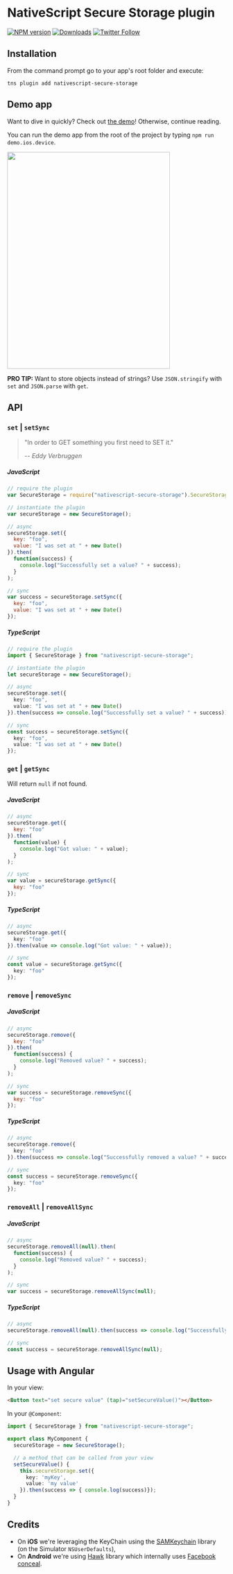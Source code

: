 # NativeScript Secure Storage plugin

[![NPM version][npm-image]][npm-url]
[![Downloads][downloads-image]][npm-url]
[![Twitter Follow][twitter-image]][twitter-url]

[npm-image]:http://img.shields.io/npm/v/nativescript-secure-storage.svg
[npm-url]:https://npmjs.org/package/nativescript-secure-storage
[downloads-image]:http://img.shields.io/npm/dm/nativescript-secure-storage.svg
[twitter-image]:https://img.shields.io/twitter/follow/eddyverbruggen.svg?style=social&label=Follow%20me
[twitter-url]:https://twitter.com/eddyverbruggen

## Installation
From the command prompt go to your app's root folder and execute:

```
tns plugin add nativescript-secure-storage
```

## Demo app
Want to dive in quickly? Check out [the demo](demo)! Otherwise, continue reading.

You can run the demo app from the root of the project by typing `npm run demo.ios.device`.

<img src="https://raw.githubusercontent.com/EddyVerbruggen/nativescript-secure-storage/master/screenshots/ios-demo.png?v=2" width="375px" height="500px"/>

__PRO TIP:__ Want to store objects instead of strings? Use `JSON.stringify` with `set` and `JSON.parse` with `get`.

## API

### `set` | `setSync`
> "In order to GET something you first need to SET it."
>
> -- _Eddy Verbruggen_

##### JavaScript
```js
// require the plugin
var SecureStorage = require("nativescript-secure-storage").SecureStorage;

// instantiate the plugin
var secureStorage = new SecureStorage();

// async
secureStorage.set({
  key: "foo",
  value: "I was set at " + new Date()
}).then(
  function(success) {
    console.log("Successfully set a value? " + success);
  }
);

// sync
var success = secureStorage.setSync({
  key: "foo",
  value: "I was set at " + new Date()
});
```

##### TypeScript
```typescript
// require the plugin
import { SecureStorage } from "nativescript-secure-storage";

// instantiate the plugin
let secureStorage = new SecureStorage();

// async
secureStorage.set({
  key: "foo",
  value: "I was set at " + new Date()
}).then(success => console.log("Successfully set a value? " + success));

// sync
const success = secureStorage.setSync({
  key: "foo",
  value: "I was set at " + new Date()
});
```

### `get` | `getSync`
Will return `null` if not found.

##### JavaScript
```js
// async
secureStorage.get({
  key: "foo"
}).then(
  function(value) {
    console.log("Got value: " + value);
  }
);

// sync
var value = secureStorage.getSync({
  key: "foo"
});
```

##### TypeScript
```typescript
// async
secureStorage.get({
  key: "foo"
}).then(value => console.log("Got value: " + value));

// sync
const value = secureStorage.getSync({
  key: "foo"
});
```

### `remove` | `removeSync`

##### JavaScript
```js
// async
secureStorage.remove({
  key: "foo"
}).then(
  function(success) {
    console.log("Removed value? " + success);
  }
);

// sync
var success = secureStorage.removeSync({
  key: "foo"
});
```

##### TypeScript
```typescript
// async
secureStorage.remove({
  key: "foo"
}).then(success => console.log("Successfully removed a value? " + success));

// sync
const success = secureStorage.removeSync({
  key: "foo"
});
```

### `removeAll` | `removeAllSync`

##### JavaScript
```js
// async
secureStorage.removeAll(null).then(
  function(success) {
    console.log("Removed value? " + success);
  }
);

// sync
var success = secureStorage.removeAllSync(null);
```

##### TypeScript
```typescript
// async
secureStorage.removeAll(null).then(success => console.log("Successfully removed a value? " + success));

// sync
const success = secureStorage.removeAllSync(null);
```

## Usage with Angular

In your view:

```html
<Button text="set secure value" (tap)="setSecureValue()"></Button>
```

In your `@Component`:

```typescript
import { SecureStorage } from "nativescript-secure-storage";

export class MyComponent {
  secureStorage = new SecureStorage();

  // a method that can be called from your view
  setSecureValue() {
    this.secureStorage.set({
      key: 'myKey',
      value: 'my value'
    }).then(success => { console.log(success)});
  }
}
```

## Credits
* On __iOS__ we're leveraging the KeyChain using the [SAMKeychain](https://github.com/soffes/SAMKeychain) library (on the Simulator `NSUserDefaults`),
* On __Android__ we're using [Hawk](https://github.com/orhanobut/hawk) library which internally uses [Facebook conceal](https://github.com/facebook/conceal).
